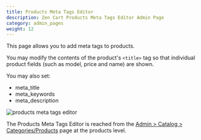 ```yaml
---
title: Products Meta Tags Editor 
description: Zen Cart Products Meta Tags Editor Admin Page 
category: admin_pages
weight: 12
---
```


This page allows you to add meta tags to products. 

You may modify the contents of the product's `<title>` tag 
so that individual product fields (such as model, price and name) are shown.

You may also set: 

- meta_title
- meta_keywords
- meta_description


![products meta tags editor](/images/products_meta_tags.png)

The Products Meta Tags Editor is reached from the [Admin > Catalog > Categories/Products](/user/admin_pages/catalog/categories_products/) page at the products level. 
